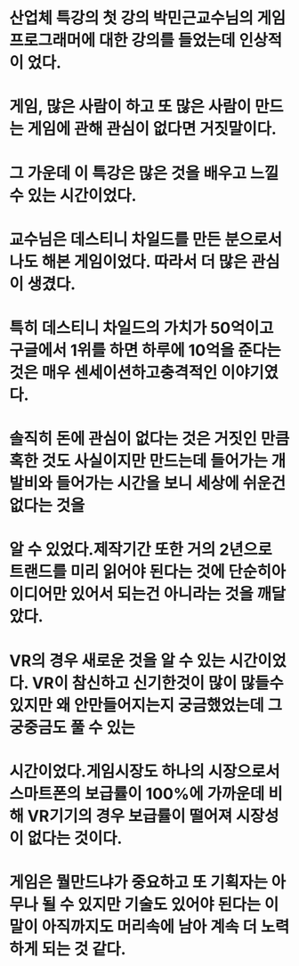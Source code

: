 #  산업체 특강의 첫 강의 박민근교수님의 게임 프로그래머에 대한 강의를 들었는데 인상적이 었다. 
#  게임, 많은 사람이 하고 또 많은 사람이 만드는 게임에 관해 관심이 없다면 거짓말이다. 
# 그 가운데 이 특강은 많은 것을 배우고 느낄 수 있는 시간이었다. 
# 교수님은 데스티니 차일드를 만든 분으로서 나도 해본 게임이었다. 따라서 더 많은 관심이 생겼다.
# 특히 데스티니 차일드의 가치가 50억이고 구글에서 1위를 하면 하루에 10억을 준다는 것은 매우 센세이션하고충격적인 이야기였다. 
# 솔직히 돈에 관심이 없다는 것은 거짓인 만큼 혹한 것도 사실이지만 만드는데 들어가는 개발비와 들어가는 시간을 보니 세상에 쉬운건 없다는 것을 
# 알 수 있었다.제작기간 또한 거의 2년으로 트랜드를 미리 읽어야 된다는 것에 단순히아이디어만 있어서 되는건 아니라는 것을 깨달았다.  
#  VR의 경우  새로운 것을 알 수 있는 시간이었다. VR이 참신하고 신기한것이 많이 많들수 있지만 왜 안만들어지는지 궁금했었는데 그 궁중금도 풀 수 있는 
# 시간이었다.게임시장도 하나의 시장으로서 스마트폰의 보급률이 100%에 가까운데 비해 VR기기의 경우 보급률이 떨어져 시장성이 없다는 것이다.
# 게임은 뭘만드냐가 중요하고 또 기획자는 아무나 될 수 있지만 기술도 있어야 된다는 이 말이 아직까지도 머리속에 남아 계속 더 노력하게 되는 것 같다.
